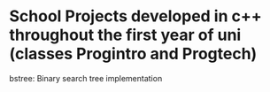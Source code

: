 # School Projects developed in c++ throughout the first year of uni (classes Progintro and Progtech)

bstree: Binary search tree implementation
